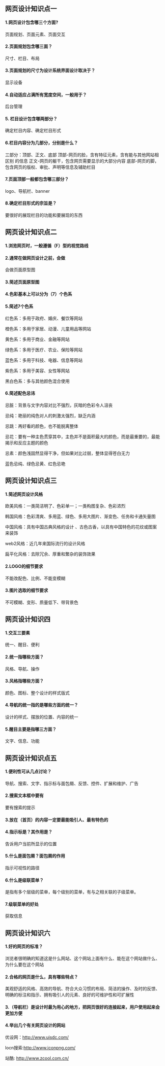 ## 网页设计知识点一
#### 1.网页设计包含哪三个方面?
页面规划、页面元素、页面交互
#### 2.页面规划包含哪三面？
尺寸、栏目、布局
#### 3.页面规划的尺寸为设计系统界面设计取决于？
显示设备
#### 4.自动适应占满所有宽度空间，一般用于？
后台管理
#### 5. 栏目设计包含哪两部分？
确定栏目内容、确定栏目形式
#### 6.栏目内容分为几部分，分别是什么？
三部分：顶部、正文、底部
顶部-网页的脸，含有特征元素，含有能与其他网站相区别 的信息
正文-网页的躯干，包含网页需要显示的大部分内容
底部-网页的脚，包含网页的版权、审批、声明等信息及辅助栏目
#### 7.页面顶部一般都包含哪三部分？
logo、导航栏、banner
#### 8.确定栏目形式的宗旨是？
要很好的展现栏目的功能和要展现的东西
##  网页设计知识点二
#### 1.浏览网页时，一般遵循（F）型的视觉路线
#### 2.通常在做网页设计之前，会做
会做页面原型图
#### 3.简述页面原型图

#### 4.色彩基本上可以分为（7）个色系

#### 5.简述7个色系
红色系：多用于政府、婚庆、餐饮等网站

橙色系：多用于家居、动漫、儿童用品等网站

黄色系：多用于商业、金融等网站

绿色系：多用于医疗、农业、保险等网站

蓝色系：多用于科技、电器、信息等网站

紫色系：多用于美容、女性等网站

黑白色系：多与其他颜色混合使用
#### 6.简述配色忌讳
忌脏：背景与文字内容对比不强烈，灰暗的色彩令人沮丧

忌纯：艳丽的纯色对人的刺激太强烈，缺乏内涵

忌跳：再好看的颜色，也不能脱离整体

忌花：要有一种主色贯穿其中，主色并不是面积最大的颜色，而是最重要的，最能揭示和反应主题的颜色

忌素：颜色浅固然显得干净，但如果对比过弱，整体显得苍白无力

蓝色忌纯、绿色忌黄、红色忌艳
## 网页设计知识点三
#### 1.简述网页设计风格
欧美风格：一类简洁明了、色彩单一；一类构图复杂、色彩浓烈

韩国风格：色彩清爽、多用蓝、绿色、多用大图片、渐变色、任务和卡通矢量图

中国风格：具有中国古典风格的设计 、古色古香，以具有中国特色的花纹或图案来装饰

web2风格：近几年来国际流行的设计风格

扁平化风格：去除冗余、厚重和繁杂的装饰效果


#### 2.LOGO的细节要求
不能改配色、比例、不能变模糊
#### 3.图片选取的细节要求
不可模糊、变形、质量低下、带背景色
## 网页设计知识四
#### 1.交互三要素
统一、醒目、便利
#### 2.统一指哪些方面？
风格、导航、操作
#### 3.风格指哪些方面？
颜色、图标、整个设计的样式版式
#### 4.导航的统一指的是哪些方面的统一？
设计的样式、摆放的位置、内容的统一
#### 5.醒目主要是指哪三方面？
文字、信息、功能
## 网页设计知识点五
#### 1.便利性可从几点讨论？
导航、搜索、文字、指示标与面包屑、反馈、控件、扩展和维护、广告
#### 2.搜索文本框中要有
要有搜索的提示
#### 3.放在（首页）的内容一定要最能吸引人、最有特色的

#### 4.指示标是？其作用是？
告诉用户当前所显示的位置
#### 5.什么是面包屑？面包屑的作用
指示可视性的路径
#### 6.什么是级联菜单？
是指有多个层级的菜单，每个级别的菜单，有与之相关联的子级菜单。
#### 7.级联菜单的好处
获取信息
## 网页设计知识六
#### 1.好的网页的标准？
浏览者很明确的知道这是什么网站、这个网站上面有什么、能在这个网站做什么、为什么要在这个网站
#### 2.合格的网页是什么，具有哪些特点？
美观舒适的风格、高效的导航、符合大众习惯的布局、简洁的操作、及时的反馈、明确的标注和指示、拥有吸引人的元素、良好的可维护性和可扩展性

#### 3.（导航栏）是设计时最为用心的地方，把网页很好的连接起来，用户使用起来会更加方便

#### 4.举出几个有关网页设计的网站
优设网：http://www.uisdc.com/

locn搜索:http://www.iconpng.com/

站酷: http://www.zcool.com.cn/